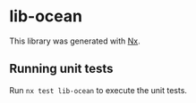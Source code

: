 # lib-ocean

This library was generated with [Nx](https://nx.dev).

## Running unit tests

Run `nx test lib-ocean` to execute the unit tests.
